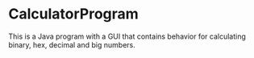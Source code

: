 # CalculatorProgram

This is a Java program with a GUI that contains behavior for calculating binary, hex, decimal and big numbers. 
